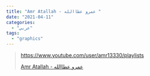 ```yaml
---
title: "Amr Atallah - عمرو عطاالله "
date: "2021-04-11"
categories:
  - "عربي"
tags:
  - "graphics"
---
```


> https://www.youtube.com/user/amr13330/playlists
>
> [Amr Atallah - عمرو عطاالله ](https://www.youtube.com/user/amr13330/playlists)

